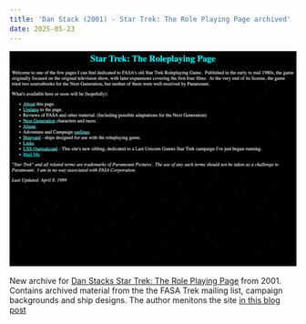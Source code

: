```yaml
---
title: 'Dan Stack (2001) - Star Trek: The Role Playing Page archived'
date: 2025-05-23
---
```

![Dan Stack ](/images/danstack.png)

New archive for [Dan Stacks Star Trek: The Role Playing Page](https://fasast.netlify.app/stack2/fasa_trek.html) from 2001. Contains archived material from the the FASA Trek mailing list, campaign backgrounds and ship designs. The author menitons the site [in this blog post](https://rollingboxcars.com/2022/07/14/looking-back-at-fasas-star-trek/)
